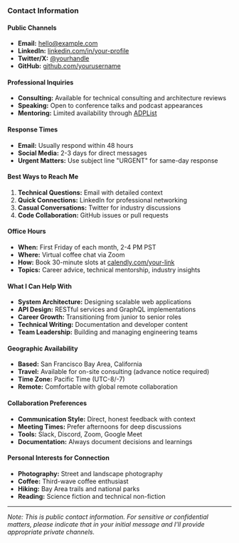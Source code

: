 ### Contact Information

#### Public Channels
- **Email:** hello@example.com
- **LinkedIn:** [linkedin.com/in/your-profile](https://linkedin.com/in/your-profile)
- **Twitter/X:** [@yourhandle](https://twitter.com/yourhandle)
- **GitHub:** [github.com/yourusername](https://github.com/yourusername)

#### Professional Inquiries
- **Consulting:** Available for technical consulting and architecture reviews
- **Speaking:** Open to conference talks and podcast appearances
- **Mentoring:** Limited availability through [ADPList](https://adplist.org/mentors/your-profile)

#### Response Times
- **Email:** Usually respond within 48 hours
- **Social Media:** 2-3 days for direct messages
- **Urgent Matters:** Use subject line "URGENT" for same-day response

#### Best Ways to Reach Me
1. **Technical Questions:** Email with detailed context
2. **Quick Connections:** LinkedIn for professional networking
3. **Casual Conversations:** Twitter for industry discussions
4. **Code Collaboration:** GitHub issues or pull requests

#### Office Hours
- **When:** First Friday of each month, 2-4 PM PST
- **Where:** Virtual coffee chat via Zoom
- **How:** Book 30-minute slots at [calendly.com/your-link](https://calendly.com/your-link)
- **Topics:** Career advice, technical mentorship, industry insights

#### What I Can Help With
- **System Architecture:** Designing scalable web applications
- **API Design:** RESTful services and GraphQL implementations
- **Career Growth:** Transitioning from junior to senior roles
- **Technical Writing:** Documentation and developer content
- **Team Leadership:** Building and managing engineering teams

#### Geographic Availability
- **Based:** San Francisco Bay Area, California
- **Travel:** Available for on-site consulting (advance notice required)
- **Time Zone:** Pacific Time (UTC-8/-7)
- **Remote:** Comfortable with global remote collaboration

#### Collaboration Preferences
- **Communication Style:** Direct, honest feedback with context
- **Meeting Times:** Prefer afternoons for deep discussions
- **Tools:** Slack, Discord, Zoom, Google Meet
- **Documentation:** Always document decisions and learnings

#### Personal Interests for Connection
- **Photography:** Street and landscape photography
- **Coffee:** Third-wave coffee enthusiast
- **Hiking:** Bay Area trails and national parks
- **Reading:** Science fiction and technical non-fiction

---
*Note: This is public contact information. For sensitive or confidential matters, please indicate that in your initial message and I'll provide appropriate private channels.*

